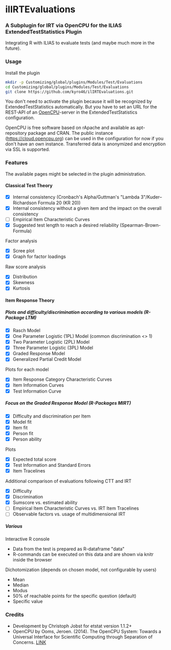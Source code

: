 
# ilIRTEvaluations

### A Subplugin for IRT via OpenCPU for the ILIAS ExtendedTestStatistics Plugin

Integrating R with ILIAS to evaluate tests (and maybe much more in the future).

### Usage

Install the plugin

```bash
mkdir -p Customizing/global/plugins/Modules/Test/Evaluations
cd Customizing/global/plugins/Modules/Test/Evaluations
git clone https://github.com/kyro46/ilIRTEvaluations.git
```

You don't need to activate the plugin because it will be recognized by ExtendedTestStatistics automatically. But you have to set an URL for the REST-API of an [OpenCPU](https://www.opencpu.org/)-server in the ExtendedTestStatistics configuration.

OpenCPU is free software based on rApache and available as apt-repository package and CRAN. The public instance (https://cloud.opencpu.org) can be used in the configuration for now if you don't have an own instance. Transferred data is anonymized and encryption via SSL is supported.

### Features

The available pages might be selected in the plugin administration.

#### Classical Test Theory

- [x] Internal consistency (Cronbach's Alpha/Guttman's "Lambda 3"/Kuder–Richardson Formula 20 (KR 20))
- [x] Internal consistency without a given item and the impact on the overall consistency
- [ ] Empirical Item Characteristic Curves
- [x] Suggested test length to reach a desired reliability (Spearman-Brown-Formula)

Factor analysis

- [x] Scree plot
- [x] Graph for factor loadings

Raw score analysis

- [x] Distribution
- [x] Skewness
- [x] Kurtosis

#### Item Response Theory

##### Plots and difficulty/discrimination according to various models (R-Package LTM)

- [x] Rasch Model
- [x] One Parameter Logistic (1PL) Model (common discrimination <> 1)
- [x] Two Parameter Logistic (2PL) Model 
- [x] Three Parameter Logistic (3PL) Model
- [x] Graded Response Model
- [x] Generalized Partial Credit Model

Plots for each model

- [x] Item Response Category Characteristic Curves
- [x] Item Information Curves
- [x] Test Information Curve

##### Focus on the Graded Response Model (R-Packages MIRT)

- [x] Difficulty and discrimination per Item
- [x] Model fit
- [x] Item fit
- [x] Person fit
- [x] Person ability

Plots

- [x] Expected total score
- [x] Test Information and Standard Errors
- [x] Item Tracelines

Additional comparison of evaluations following CTT and IRT

- [x] Difficulty
- [x] Discrimination
- [x] Sumscore vs. estimated ability
- [ ] Empirical Item Characteristic Curves vs. IRT Item Tracelines
- [ ] Observable factors vs. usage of multidimensional IRT

##### Various #####

Interactive R console
* Data from the test is prepared as R-dataframe "data"
* R-commands can be executed on this data and are shown via knitr inside the browser

Dichotomization (depends on chosen model, not configurable by users)
* Mean
* Median
* Modus
* 50% of reachable points for the specific question (default)
* Specific value

### Credits ###
* Development by Christoph Jobst for etstat version 1.1.2+
* OpenCPU by Ooms, Jeroen. (2014). The OpenCPU System: Towards a Universal Interface for Scientific Computing through Separation of Concerns. [LINK](https://arxiv.org/abs/1406.4806)